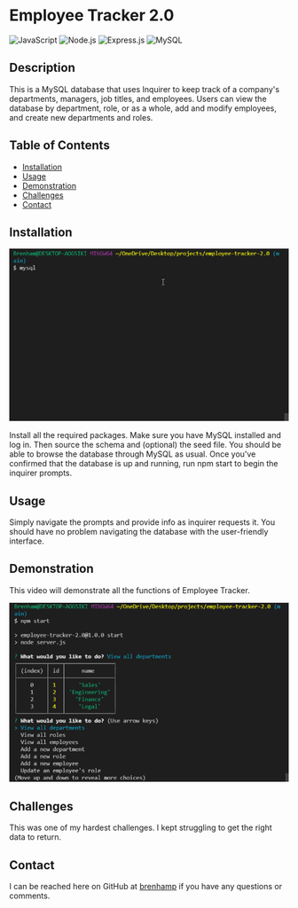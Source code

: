 # Employee Tracker 2.0

![JavaScript](https://img.shields.io/badge/JavaScript-323330?style=for-the-badge&logo=javascript&logoColor=F7DF1E)
![Node.js](https://img.shields.io/badge/Node.js-43853D?style=for-the-badge&logo=node.js&logoColor=white)
![Express.js](https://img.shields.io/badge/Express.js-404D59?style=for-the-badge)
![MySQL](https://img.shields.io/badge/MySQL-00000F?style=for-the-badge&logo=mysql&logoColor=white)

## Description

This is a MySQL database that uses Inquirer to keep track of a company's departments, managers, job titles, and employees. Users can view the database by department, role, or as a whole, add and modify employees, and create new departments and roles.

## Table of Contents

- [Installation](#installation)
- [Usage](#usage)
- [Demonstration](#demonstration)
- [Challenges](#challenges)
- [Contact](#contact)

## Installation

![setup video](./assets/employee-tracker-installation.gif)

Install all the required packages. Make sure you have MySQL installed and log in. Then source the schema and (optional) the seed file. You should be able to browse the database through MySQL as usual. Once you've confirmed that the database is up and running, run npm start to begin the inquirer prompts.

## Usage

Simply navigate the prompts and provide info as inquirer requests it. You should have no problem navigating the database with the user-friendly interface.

## Demonstration

This video will demonstrate all the functions of Employee Tracker.

![demo video](./assets/employee-tracker-demo.gif)
## Challenges

This was one of my hardest challenges. I kept struggling to get the right data to return. 

## Contact

I can be reached here on GitHub at [brenhamp](https://github.com/brenhamp) if you have any questions or comments.
